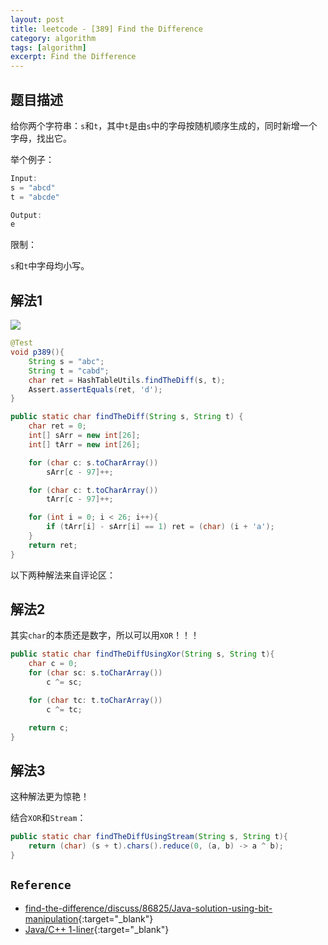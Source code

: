```yaml
---
layout: post
title: leetcode - [389] Find the Difference
category: algorithm
tags: [algorithm]
excerpt: Find the Difference
---
```


## 题目描述  

给你两个字符串：`s`和`t`，其中`t`是由`s`中的字母按随机顺序生成的，同时新增一个字母，找出它。  

举个例子：  

``` java
Input:
s = "abcd"
t = "abcde"

Output:
e
```

限制：  

`s`和`t`中字母均小写。  



## 解法1  

![](https://yyc-images.oss-cn-beijing.aliyuncs.com/389_solution1.png)  

``` java
@Test
void p389(){
    String s = "abc";
    String t = "cabd";
    char ret = HashTableUtils.findTheDiff(s, t);
    Assert.assertEquals(ret, 'd');
}

public static char findTheDiff(String s, String t) {
    char ret = 0;
    int[] sArr = new int[26];
    int[] tArr = new int[26];

    for (char c: s.toCharArray())
        sArr[c - 97]++;

    for (char c: t.toCharArray())
        tArr[c - 97]++;

    for (int i = 0; i < 26; i++){
        if (tArr[i] - sArr[i] == 1) ret = (char) (i + 'a');
    }
    return ret;
}
```


以下两种解法来自评论区：  


## 解法2  

其实`char`的本质还是数字，所以可以用`XOR`！！！  


``` java
public static char findTheDiffUsingXor(String s, String t){
    char c = 0;
    for (char sc: s.toCharArray())
        c ^= sc;

    for (char tc: t.toCharArray())
        c ^= tc;

    return c;
}
```

## 解法3  

这种解法更为惊艳！  

结合`XOR`和`Stream`：  


``` java
public static char findTheDiffUsingStream(String s, String t){
    return (char) (s + t).chars().reduce(0, (a, b) -> a ^ b);
}
```


## `Reference`  
- [find-the-difference/discuss/86825/Java-solution-using-bit-manipulation](https://leetcode.com/problems/find-the-difference/discuss/86825/Java-solution-using-bit-manipulation){:target="_blank"}  
- [Java/C++ 1-liner](https://leetcode.com/problems/find-the-difference/discuss/86913/JavaC%2B%2B-1-liner){:target="_blank"}  